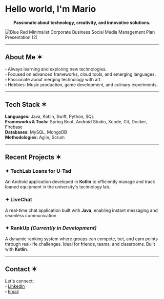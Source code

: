 # Hello world, I'm Mario  

<p align="center"><strong>Passionate about technology, creativity, and innovative solutions.</strong></p>

![Blue Red Minimalist Corporate Business Social Media Management Plan Presentation (2)](https://github.com/user-attachments/assets/591fbaf6-c91c-4dd4-9269-aece121058e0)

---

## About Me ✶  
▫ Always learning and exploring new technologies.  
▫ Focused on advanced frameworks, cloud tools, and emerging languages.  
▫ Passionate about merging technology with art.  
▫ Hobbies: Music production, game development, and culinary experiments.  

---

## Tech Stack ✶  

**Languages:** Java, Kotlin, Swift, Python, SQL  
**Frameworks & Tools:** Spring Boot, Android Studio, Xcode, Git, Docker, Firebase  
**Databases:** MySQL, MongoDB  
**Methodologies:** Agile, Scrum  

---

## Recent Projects ✶  

### ✦ TechLab Loans for U-Tad  
An Android application developed in **Kotlin** to efficiently manage and track loaned equipment in the university's technology lab.  

### ✦ LiveChat  
A real-time chat application built with **Java**, enabling instant messaging and seamless communication.  

### ✦ RankUp _(Currently in Development)_  
A dynamic ranking system where groups can compete, bet, and earn points through real-life challenges. Ideal for friends, teams, and classrooms. Built with **Kotlin**.  

---

## Contact ✶  
Let's connect:  
▫ [LinkedIn](https://www.linkedin.com/in/mariovazquez/)  
▫ [Email](mailto:mariovazqueziniesta@gmail.com)  


